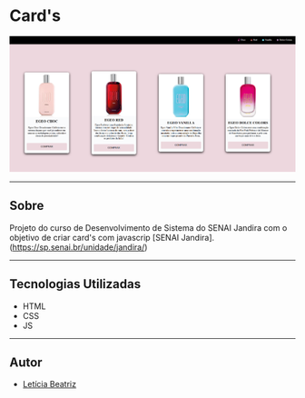 # Card's 

![](./Captura%20de%20tela%20.png)

---

## Sobre 
Projeto do curso de Desenvolvimento de Sistema do SENAI Jandira com o objetivo de criar card's com javascrip [SENAI Jandira]. 
(https://sp.senai.br/unidade/jandira/)


---

## Tecnologias Utilizadas
- HTML
- CSS
- JS

---

## Autor
- [Letícia Beatriz](https://www.linkedin.com/in/let%C3%ADcia-beatriz-martins-8933ba308/)